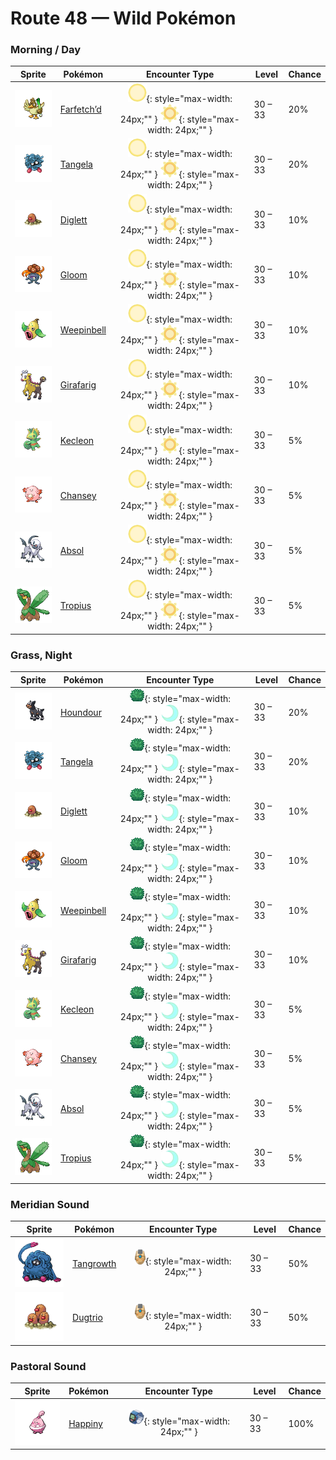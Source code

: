 # Route 48 — Wild Pokémon

### Morning / Day

| Sprite | Pokémon | Encounter Type | Level | Chance |
|:------:|---------|:--------------:|-------|--------|
| ![Farfetch’d](../../assets/sprites/farfetchd/front.gif "Farfetch’d: If it eats the plant stalk it carries as emergency rations, it runs off in search of a new stalk.") | [Farfetch’d](../../pokemon/farfetchd.md) | ![Morning](../../assets/encounter_types/morning.png "Morning"){: style="max-width: 24px;"" } ![Day](../../assets/encounter_types/day.png "Day"){: style="max-width: 24px;"" }| 30 – 33 | 20% |
| ![Tangela](../../assets/sprites/tangela/front.gif "Tangela: It tangles any moving thing with its vines. Their subtle shaking is ticklish if you get ensnared.") | [Tangela](../../pokemon/tangela.md) | ![Morning](../../assets/encounter_types/morning.png "Morning"){: style="max-width: 24px;"" } ![Day](../../assets/encounter_types/day.png "Day"){: style="max-width: 24px;"" }| 30 – 33 | 20% |
| ![Diglett](../../assets/sprites/diglett/front.gif "Diglett: If a DIGLETT digs through a field, it leaves the soil perfectly tilled and ideal for planting crops.") | [Diglett](../../pokemon/diglett.md) | ![Morning](../../assets/encounter_types/morning.png "Morning"){: style="max-width: 24px;"" } ![Day](../../assets/encounter_types/day.png "Day"){: style="max-width: 24px;"" }| 30 – 33 | 10% |
| ![Gloom](../../assets/sprites/gloom/front.gif "Gloom: It secretes a sticky, drool-like honey. Although sweet, it smells too repulsive to get very close.") | [Gloom](../../pokemon/gloom.md) | ![Morning](../../assets/encounter_types/morning.png "Morning"){: style="max-width: 24px;"" } ![Day](../../assets/encounter_types/day.png "Day"){: style="max-width: 24px;"" }| 30 – 33 | 10% |
| ![Weepinbell](../../assets/sprites/weepinbell/front.gif "Weepinbell: If its prey is bigger than its mouth, it slices up the victim with sharp leaves, then eats every morsel.") | [Weepinbell](../../pokemon/weepinbell.md) | ![Morning](../../assets/encounter_types/morning.png "Morning"){: style="max-width: 24px;"" } ![Day](../../assets/encounter_types/day.png "Day"){: style="max-width: 24px;"" }| 30 – 33 | 10% |
| ![Girafarig](../../assets/sprites/girafarig/front.gif "Girafarig: Its tail, which also contains a small brain, may bite on its own if it notices an alluring smell.") | [Girafarig](../../pokemon/girafarig.md) | ![Morning](../../assets/encounter_types/morning.png "Morning"){: style="max-width: 24px;"" } ![Day](../../assets/encounter_types/day.png "Day"){: style="max-width: 24px;"" }| 30 – 33 | 10% |
| ![Kecleon](../../assets/sprites/kecleon/front.gif "Kecleon: It changes its shading to match its surroundings so it can sneak up on prey. Only its belly patterns stay fixed.") | [Kecleon](../../pokemon/kecleon.md) | ![Morning](../../assets/encounter_types/morning.png "Morning"){: style="max-width: 24px;"" } ![Day](../../assets/encounter_types/day.png "Day"){: style="max-width: 24px;"" }| 30 – 33 | 5% |
| ![Chansey](../../assets/sprites/chansey/front.gif "Chansey: Being few in number and difficult to capture, it is said to bring happiness to the Trainer who catches it.") | [Chansey](../../pokemon/chansey.md) | ![Morning](../../assets/encounter_types/morning.png "Morning"){: style="max-width: 24px;"" } ![Day](../../assets/encounter_types/day.png "Day"){: style="max-width: 24px;"" }| 30 – 33 | 5% |
| ![Absol](../../assets/sprites/absol/front.gif "Absol: It has the ability to foretell natural disasters. Its life span is over a hundred years.") | [Absol](../../pokemon/absol.md) | ![Morning](../../assets/encounter_types/morning.png "Morning"){: style="max-width: 24px;"" } ![Day](../../assets/encounter_types/day.png "Day"){: style="max-width: 24px;"" }| 30 – 33 | 5% |
| ![Tropius](../../assets/sprites/tropius/front.gif "Tropius: The bunch of fruit around its neck ripens twice a year and is delicious. It’s a highly favored tropical snack.") | [Tropius](../../pokemon/tropius.md) | ![Morning](../../assets/encounter_types/morning.png "Morning"){: style="max-width: 24px;"" } ![Day](../../assets/encounter_types/day.png "Day"){: style="max-width: 24px;"" }| 30 – 33 | 5% |

### Grass, Night

| Sprite | Pokémon | Encounter Type | Level | Chance |
|:------:|---------|:--------------:|-------|--------|
| ![Houndour](../../assets/sprites/houndour/front.gif "Houndour: To corner prey, they check each other’s location using barks that only they can understand.") | [Houndour](../../pokemon/houndour.md) | ![Grass](../../assets/encounter_types/grass.png "Grass"){: style="max-width: 24px;"" } ![Night](../../assets/encounter_types/night.png "Night"){: style="max-width: 24px;"" }| 30 – 33 | 20% |
| ![Tangela](../../assets/sprites/tangela/front.gif "Tangela: It tangles any moving thing with its vines. Their subtle shaking is ticklish if you get ensnared.") | [Tangela](../../pokemon/tangela.md) | ![Grass](../../assets/encounter_types/grass.png "Grass"){: style="max-width: 24px;"" } ![Night](../../assets/encounter_types/night.png "Night"){: style="max-width: 24px;"" }| 30 – 33 | 20% |
| ![Diglett](../../assets/sprites/diglett/front.gif "Diglett: If a DIGLETT digs through a field, it leaves the soil perfectly tilled and ideal for planting crops.") | [Diglett](../../pokemon/diglett.md) | ![Grass](../../assets/encounter_types/grass.png "Grass"){: style="max-width: 24px;"" } ![Night](../../assets/encounter_types/night.png "Night"){: style="max-width: 24px;"" }| 30 – 33 | 10% |
| ![Gloom](../../assets/sprites/gloom/front.gif "Gloom: It secretes a sticky, drool-like honey. Although sweet, it smells too repulsive to get very close.") | [Gloom](../../pokemon/gloom.md) | ![Grass](../../assets/encounter_types/grass.png "Grass"){: style="max-width: 24px;"" } ![Night](../../assets/encounter_types/night.png "Night"){: style="max-width: 24px;"" }| 30 – 33 | 10% |
| ![Weepinbell](../../assets/sprites/weepinbell/front.gif "Weepinbell: If its prey is bigger than its mouth, it slices up the victim with sharp leaves, then eats every morsel.") | [Weepinbell](../../pokemon/weepinbell.md) | ![Grass](../../assets/encounter_types/grass.png "Grass"){: style="max-width: 24px;"" } ![Night](../../assets/encounter_types/night.png "Night"){: style="max-width: 24px;"" }| 30 – 33 | 10% |
| ![Girafarig](../../assets/sprites/girafarig/front.gif "Girafarig: Its tail, which also contains a small brain, may bite on its own if it notices an alluring smell.") | [Girafarig](../../pokemon/girafarig.md) | ![Grass](../../assets/encounter_types/grass.png "Grass"){: style="max-width: 24px;"" } ![Night](../../assets/encounter_types/night.png "Night"){: style="max-width: 24px;"" }| 30 – 33 | 10% |
| ![Kecleon](../../assets/sprites/kecleon/front.gif "Kecleon: It changes its shading to match its surroundings so it can sneak up on prey. Only its belly patterns stay fixed.") | [Kecleon](../../pokemon/kecleon.md) | ![Grass](../../assets/encounter_types/grass.png "Grass"){: style="max-width: 24px;"" } ![Night](../../assets/encounter_types/night.png "Night"){: style="max-width: 24px;"" }| 30 – 33 | 5% |
| ![Chansey](../../assets/sprites/chansey/front.gif "Chansey: Being few in number and difficult to capture, it is said to bring happiness to the Trainer who catches it.") | [Chansey](../../pokemon/chansey.md) | ![Grass](../../assets/encounter_types/grass.png "Grass"){: style="max-width: 24px;"" } ![Night](../../assets/encounter_types/night.png "Night"){: style="max-width: 24px;"" }| 30 – 33 | 5% |
| ![Absol](../../assets/sprites/absol/front.gif "Absol: It has the ability to foretell natural disasters. Its life span is over a hundred years.") | [Absol](../../pokemon/absol.md) | ![Grass](../../assets/encounter_types/grass.png "Grass"){: style="max-width: 24px;"" } ![Night](../../assets/encounter_types/night.png "Night"){: style="max-width: 24px;"" }| 30 – 33 | 5% |
| ![Tropius](../../assets/sprites/tropius/front.gif "Tropius: The bunch of fruit around its neck ripens twice a year and is delicious. It’s a highly favored tropical snack.") | [Tropius](../../pokemon/tropius.md) | ![Grass](../../assets/encounter_types/grass.png "Grass"){: style="max-width: 24px;"" } ![Night](../../assets/encounter_types/night.png "Night"){: style="max-width: 24px;"" }| 30 – 33 | 5% |

### Meridian Sound

| Sprite | Pokémon | Encounter Type | Level | Chance |
|:------:|---------|:--------------:|-------|--------|
| ![Tangrowth](../../assets/sprites/tangrowth/front.gif "Tangrowth: Its vines grow so profusely that, in the warm season, you can’t even see its eyes.") | [Tangrowth](../../pokemon/tangrowth.md) | ![Meridian Sound](../../assets/encounter_types/meridian_sound.png "Meridian Sound"){: style="max-width: 24px;"" }| 30 – 33 | 50% |
| ![Dugtrio](../../assets/sprites/dugtrio/front.gif "Dugtrio: Extremely powerful, they can dig through even the hardest ground to a depth of over 60 miles.") | [Dugtrio](../../pokemon/dugtrio.md) | ![Meridian Sound](../../assets/encounter_types/meridian_sound.png "Meridian Sound"){: style="max-width: 24px;"" }| 30 – 33 | 50% |

### Pastoral Sound

| Sprite | Pokémon | Encounter Type | Level | Chance |
|:------:|---------|:--------------:|-------|--------|
| ![Happiny](../../assets/sprites/happiny/front.gif "Happiny: It carefully carries a round, white rock that it thinks is an egg. It’s bothered by how curly its hair looks.") | [Happiny](../../pokemon/happiny.md) | ![Pastoral Sound](../../assets/encounter_types/pastoral_sound.png "Pastoral Sound"){: style="max-width: 24px;"" }| 30 – 33 | 100% |

